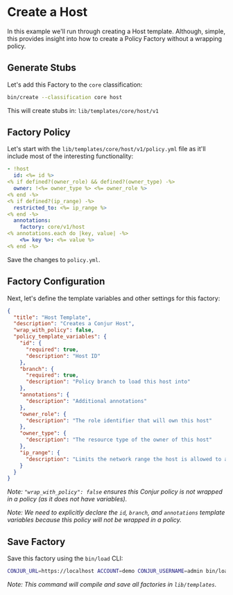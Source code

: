 # Create a Host

In this example we'll run through creating a Host template.  Although, simple, this provides insight into how to create a Policy Factory without a wrapping policy.

## Generate Stubs

Let's add this Factory to the `core` classification:

```sh
bin/create --classification core host
```

This will create stubs in: `lib/templates/core/host/v1`

## Factory Policy

Let's start with the `lib/templates/core/host/v1/policy.yml` file as it'll include most of the interesting functionality:

```yml
- !host
  id: <%= id %>
<% if defined?(owner_role) && defined?(owner_type) -%>
  owner: !<%= owner_type %> <%= owner_role %>
<% end -%>
<% if defined?(ip_range) -%>
  restricted_to: <%= ip_range %>
<% end -%>
  annotations:
    factory: core/v1/host
<% annotations.each do |key, value| -%>
    <%= key %>: <%= value %>
<% end -%>
```

Save the changes to `policy.yml`.

## Factory Configuration

Next, let's define the template variables and other settings for this factory:

```json
{
  "title": "Host Template",
  "description": "Creates a Conjur Host",
  "wrap_with_policy": false,
  "policy_template_variables": {
    "id": {
      "required": true,
      "description": "Host ID"
    },
    "branch": {
      "required": true,
      "description": "Policy branch to load this host into"
    },
    "annotations": {
      "description": "Additional annotations"
    },
    "owner_role": {
      "description": "The role identifier that will own this host"
    },
    "owner_type": {
      "description": "The resource type of the owner of this host"
    },
    "ip_range": {
      "description": "Limits the network range the host is allowed to authenticate from"
    }
  }
}
```

*Note: `"wrap_with_policy": false` ensures this Conjur policy is not wrapped in a policy (as it does not have variables).*

*Note: We need to explicitly declare the `id`, `branch`, and `annotations` template variables because this policy will not be wrapped in a policy.*

## Save Factory

Save this factory using the `bin/load` CLI:

```sh
CONJUR_URL=https://localhost ACCOUNT=demo CONJUR_USERNAME=admin bin/load
```

*Note: This command will compile and save all factories in `lib/templates`.*
